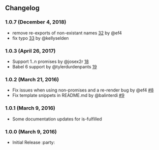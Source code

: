 Changelog
------

### 1.0.7 (December 4, 2018)

- remove re-exports of non-existant names [32](https://github.com/fivetanley/ember-promise-helpers/pull/32) by @ef4
- fix typo [33](https://github.com/fivetanley/ember-promise-helpers/pull/33) by @kellyselden

### 1.0.3 (April 26, 2017)

- Support 1..n promises by @josex2r [18](https://github.com/fivetanley/ember-promise-helpers/pull/18)
- Babel 6 support by @tylerdurdenpants [19](https://github.com/fivetanley/ember-promise-helpers/pull/19)

### 1.0.2 (March 21, 2016)

- Fix issues when using non-promises and a re-render bug by @ef4
  [#8](https://github.com/fivetanley/ember-promise-helpers/pull/8)
- Fix template snippets in README.md by @balinterdi
  [#9](https://github.com/fivetanley/ember-promise-helpers/pull/9)

### 1.0.1 (March 9, 2016)

- Some documentation updates for is-fulfilled

### 1.0.0 (March 9, 2016)

- Initial Release :party:

